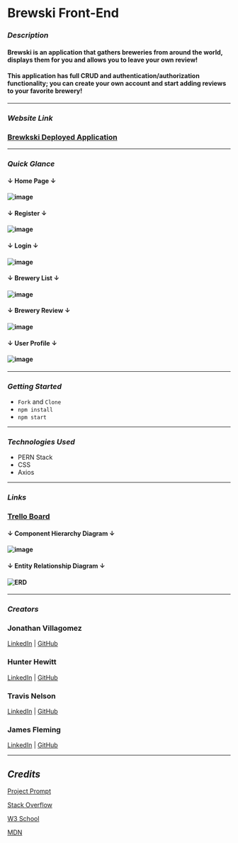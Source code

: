# Brewski Front-End

### **_Description_**

#### Brewski is an application that gathers breweries from around the world, displays them for you and allows you to leave your own review!

#### This application has full CRUD and authentication/authorization functionality; you can create your own account and start adding reviews to your favorite brewery!

---

### **_Website Link_**

### [Brewkski Deployed Application](https://brewski.herokuapp.com/)

---

### **_Quick Glance_**

#### **↓ Home Page ↓**

#### ![image](https://i.imgur.com/mVnkK8P.png)

#### **↓ Register ↓**

#### ![image](https://i.imgur.com/6GJsjSu.png)

#### **↓ Login ↓**

#### ![image](https://i.imgur.com/QQ7oPaQ.png)

#### **↓ Brewery List ↓**

#### ![image](https://i.imgur.com/X2Xx3T4.png)

#### **↓ Brewery Review ↓**

#### ![image](https://i.imgur.com/YeVR8g9.png)

#### **↓ User Profile ↓**

#### ![image](https://i.imgur.com/MmsqjcE.png)

---

### **_Getting Started_**

- `Fork` and `Clone`
- `npm install`
- `npm start`

---

### **_Technologies Used_**

- PERN Stack
- CSS
- Axios

---

### **_Links_**

### [Trello Board](https://trello.com/b/IjF3jDqB/brewski-planner)

#### **↓ Component Hierarchy Diagram ↓**

#### ![image](https://i.imgur.com/PWi36xs.png)

#### **↓ Entity Relationship Diagram ↓**

#### ![ERD](https://i.imgur.com/R3Manbi.png)

---

### **_Creators_**

### Jonathan Villagomez

[LinkedIn](https://www.linkedin.com/in/jonathanvillagomezhernandez/) |
[GitHub](https://github.com/VillagomezHJonathan)

### Hunter Hewitt

[LinkedIn](https://www.linkedin.com/in/hunterhewitt/) |
[GitHub](https://github.com/HunterHewitt1)

### Travis Nelson

[LinkedIn](https://www.linkedin.com/in/travis-nelson91/) |
[GitHub](https://github.com/tnel91)

### James Fleming

[LinkedIn](https://www.linkedin.com/in/james--fleming/) |
[GitHub](https://github.com/James-fleming394)

---

## **_Credits_**

[Project Prompt](https://github.com/SEI-R-9-19/u3_project_prompt)

[Stack Overflow](https://stackoverflow.com/)

[W3 School](https://www.w3schools.com/)

[MDN](https://developer.mozilla.org/en-US/)

